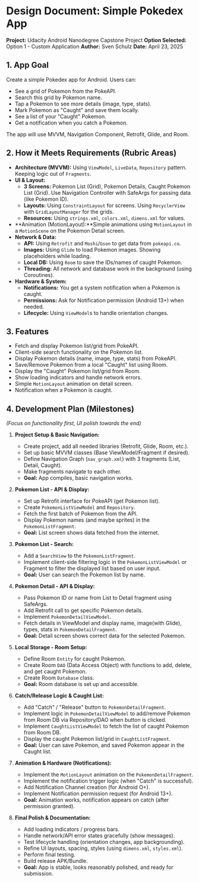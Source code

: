 # Design Document: Simple Pokedex App

**Project:** Udacity Android Nanodegree Capstone Project
**Option Selected:** Option 1 - Custom Application
**Author:** Sven Schulz
**Date:** April 23, 2025

## 1. App Goal

Create a simple Pokedex app for Android. Users can:
* See a grid of Pokemon from the PokeAPI.
* Search this grid by Pokemon name.
* Tap a Pokemon to see more details (image, type, stats).
* Mark Pokemon as "Caught" and save them locally.
* See a list of your "Caught" Pokemon.
* Get a notification when you catch a Pokemon.

The app will use MVVM, Navigation Component, Retrofit, Glide, and Room.

## 2. How it Meets Requirements (Rubric Areas)

* **Architecture (MVVM):** Using `ViewModel`, `LiveData`, `Repository` pattern. Keeping logic out of `Fragments`.
* **UI & Layout:**
    * **3 Screens:** Pokemon List (Grid), Pokemon Details, Caught Pokemon List (Grid). Use Navigation Controller with SafeArgs for passing data (like Pokemon ID).
    * **Layouts:** Using `ConstraintLayout` for screens. Using `RecyclerView` with `GridLayoutManager` for the grids.
    * **Resources:** Using `strings.xml`, `colors.xml`, `dimens.xml` for values.
* **Animation (MotionLayout):**Simple animations using `MotionLayout` in a `MotionScene` on the Pokemon Detail screen.
* **Network & Data:**
    * **API:** Using `Retrofit` and `Moshi`/`Gson` to get data from `pokeapi.co`.
    * **Images:** Using `Glide` to load Pokemon images. Showing placeholders while loading.
    * **Local DB:** Using `Room` to save the IDs/names of caught Pokemon.
    * **Threading:** All network and database work in the background (using Coroutines).
* **Hardware & System:**
    * **Notifications:** You get a system notification when a Pokemon is caught.
    * **Permissions:** Ask for Notification permission (Android 13+) when needed.
    * **Lifecycle:** Using `ViewModel`s to handle orientation changes.

## 3. Features

* Fetch and display Pokemon list/grid from PokeAPI.
* Client-side search functionality on the Pokemon list.
* Display Pokemon details (name, image, type, stats) from PokeAPI.
* Save/Remove Pokemon from a local "Caught" list using Room.
* Display the "Caught" Pokemon list/grid from Room.
* Show loading indicators and handle network errors.
* Simple `MotionLayout` animation on detail screen.
* Notification when a Pokemon is caught.

## 4. Development Plan (Milestones)

*(Focus on functionality first, UI polish towards the end)*

1.  **Project Setup & Basic Navigation:**
    * Create project, add all needed libraries (Retrofit, Glide, Room, etc.).
    * Set up basic MVVM classes (Base ViewModel/Fragment if desired).
    * Define Navigation Graph (`nav_graph.xml`) with 3 fragments (List, Detail, Caught).
    * Make fragments navigate to each other.
    * **Goal:** App compiles, basic navigation works.

2.  **Pokemon List - API & Display:**
    * Set up Retrofit interface for PokeAPI (get Pokemon list).
    * Create `PokemonListViewModel` and `Repository`.
    * Fetch the first batch of Pokemon from the API.
    * Display Pokemon names (and maybe sprites) in the `PokemonListFragment`.
    * **Goal:** List screen shows data fetched from the internet.

3.  **Pokemon List - Search:**
    * Add a `SearchView` to the `PokemonListFragment`.
    * Implement client-side filtering logic in the `PokemonListViewModel` or Fragment to filter the displayed list based on user input.
    * **Goal:** User can search the Pokemon list by name.

4.  **Pokemon Detail - API & Display:**
    * Pass Pokemon ID or name from List to Detail fragment using SafeArgs.
    * Add Retrofit call to get specific Pokemon details.
    * Implement `PokemonDetailViewModel`.
    * Fetch details in ViewModel and display name, image(with Glide), types, stats in `PokemonDetailFragment`.
    * **Goal:** Detail screen shows correct data for the selected Pokemon.

5.  **Local Storage - Room Setup:**
    * Define Room `Entity` for caught Pokemon.
    * Create Room `DAO` (Data Access Object) with functions to add, delete, and get caught Pokemon.
    * Create Room `Database` class.
    * **Goal:** Room database is set up and accessible.

6.  **Catch/Release Logic & Caught List:**
    * Add "Catch" / "Release" button to `PokemonDetailFragment`.
    * Implement logic in `PokemonDetailViewModel` to add/remove Pokemon from Room DB via Repository/DAO when button is clicked.
    * Implement `CaughtListViewModel` to fetch the list of caught Pokemon from Room DB.
    * Display the caught Pokemon list/grid in `CaughtListFragment`.
    * **Goal:** User can save Pokemon, and saved Pokemon appear in the Caught list.

7.  **Animation & Hardware (Notifications):**
    * Implement the `MotionLayout` animation on the `PokemonDetailFragment`.
    * Implement the notification trigger logic (when "Catch" is successful).
    * Add Notification Channel creation (for Android O+).
    * Implement Notification permission request (for Android 13+).
    * **Goal:** Animation works, notification appears on catch (after permission granted).

8.  **Final Polish & Documentation:**
    * Add loading indicators / progress bars.
    * Handle network/API error states gracefully (show messages).
    * Test lifecycle handling (orientation changes, app backgrounding).
    * Refine UI layouts, spacing, styles (using `dimens.xml`, `styles.xml`).
    * Perform final testing.
    * Build release APK/Bundle.
    * **Goal:** App is stable, looks reasonably polished, and ready for submission.